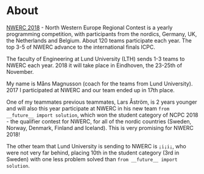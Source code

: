 # About

[NWERC 2018](nwerc.eu) - North Western Europe Regional Contest is a yearly programming competition, with participants from the nordics, Germany, UK, the Netherlands and Belgium. About 120 teams participate each year. The top 3-5 of NWERC advance to the international finals ICPC.

The faculty of Engineering at Lund University (LTH) sends 1-3 teams to NWERC each year. 2018 it will take place in Eindhoven, the 23-25th of November.

My name is Måns Magnusson (coach for the teams from Lund University). 2017 I participated at NWERC and our team ended up in 17th place. 

One of my teammates previous teammates, Lars Åström, is 2 years younger and will also this year participate at NWERC in his new team `from __future__ import solution`, which won the student category of NCPC 2018 - the qualifier contest for NWERC, for all of the nordic countries (Sweden, Norway, Denmark, Finland and Iceland). This is very promising for NWERC 2018!

The other team that Lund University is sending to NWERC is `¡i¡i¡`, who were not very far behind, placing 10th in the student category (3rd in Sweden) with one less problem solved than `from __future__ import solution`.
